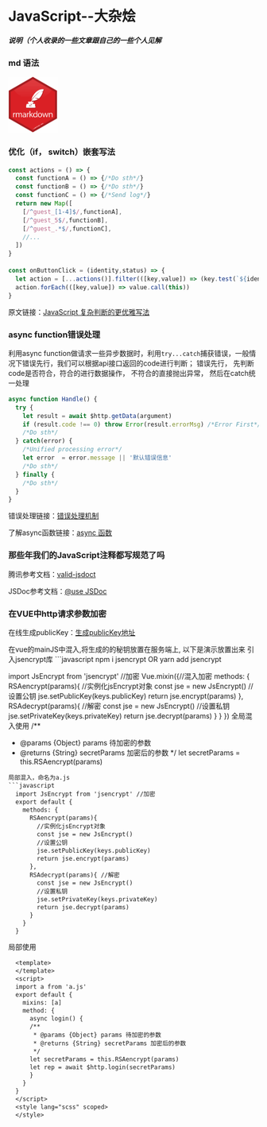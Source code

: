 # JavaScript--大杂烩
##### 说明（个人收录的一些文章跟自己的一些个人见解

### md 语法
<p align="left"><a href="https://github.com/younghz/Markdown" target="_blank" rel="noopener noreferrer"><img width="100" src="https://github.com/Hero-ChiJay/JavaScript--Hodgepodge/blob/master/images/md.png" alt="md logo"></a></p>

### 优化（if， switch）嵌套写法

```javascript
const actions = () => {
  const functionA = () => {/*Do sth*/}
  const functionB = () => {/*Do sth*/}
  const functionC = () => {/*Send log*/}
  return new Map([
    [/^guest_[1-4]$/,functionA],
    [/^guest_5$/,functionB],
    [/^guest_.*$/,functionC],
    //...
  ])
}

const onButtonClick = (identity,status) => {
  let action = [...actions()].filter(([key,value]) => (key.test(`${identity}_${status}`)))
  action.forEach(([key,value]) => value.call(this))
}
```

<p align="left">原文链接：<a href="https://juejin.im/post/5bdfef86e51d453bf8051bf8" target="_blank" rel="noopener noreferrer">JavaScript 复杂判断的更优雅写法</a></p>

### async function错误处理

利用async function做请求一些异步数据时，利用`try...catch`捕获错误，一般情况下错误先行，我们可以根据api接口返回的code进行判断；
错误先行， 先判断code是否符合，符合的进行数据操作， 不符合的直接抛出异常， 然后在catch统一处理

```javascript
async function Handle() {
  try {
    let result = await $http.getData(argument)
    if (result.code !== 0) throw Error(result.errorMsg) /*Error First*/
    /*Do sth*/
  } catch(error) {
    /*Unified processing error*/
    let error  = error.message || '默认错误信息'
    /*Do sth*/
  } finally {
    /*Do sth*/
  }
}
```
<p align="left">错误处理链接：<a href="http://javascript.ruanyifeng.com/grammar/error.html" target="_blank" rel="noopener noreferrer">错误处理机制</a></p>
<p align="left">了解async函数链接：<a href="http://es6.ruanyifeng.com/#docs/async" target="_blank" rel="noopener noreferrer">async 函数</a></p>

### 那些年我们的JavaScript注释都写规范了吗

<p align="left">腾讯参考文档：<a href="https://cloud.tencent.com/developer/section/1135849" target="_blank" rel="noopener noreferrer">valid-jsdoct</a></p>

<p align="left">JSDoc参考文档：<a href="http://usejsdoc.org" target="_blank" rel="noopener noreferrer">@use JSDoc</a></p>

### 在VUE中http请求参数加密
<p align="left">在线生成publicKey：<a href="http://travistidwell.com/jsencrypt/demo/" target="_blank" rel="noopener noreferrer">生成publicKey地址</a></p>
在vue的mainJS中混入,将生成的的秘钥放置在服务端上, 以下是演示放置出来
引入jsencrypt库
```javascript
  npm i jsencrypt OR
  yarn add jsencrypt

  import JsEncrypt from 'jsencrypt' //加密
  Vue.mixin({//混入加密
    methods: {
      RSAencrypt(params){
        //实例化jsEncrypt对象
        const jse = new JsEncrypt()
        //设置公钥
        jse.setPublicKey(keys.publicKey)
        return jse.encrypt(params)
      },
      RSAdecrypt(params){ //解密
        const jse = new JsEncrypt()
        //设置私钥
        jse.setPrivateKey(keys.privateKey)
        return jse.decrypt(params)
      }
    }
  })
  全局混入使用
  /**
   * @params {Object} params 待加密的参数
   * @returns {String} secretParams 加密后的参数
   */
  let secretParams = this.RSAencrypt(params)
```
局部混入，命名为a.js
```javascript
  import JsEncrypt from 'jsencrypt' //加密
  export default {
    methods: {
      RSAencrypt(params){
        //实例化jsEncrypt对象
        const jse = new JsEncrypt()
        //设置公钥
        jse.setPublicKey(keys.publicKey)
        return jse.encrypt(params)
      },
      RSAdecrypt(params){ //解密
        const jse = new JsEncrypt()
        //设置私钥
        jse.setPrivateKey(keys.privateKey)
        return jse.decrypt(params)
      }
    }
  }
```
局部使用
```vue
  <template>
  </template>
  <script>
  import a from 'a.js'
  export default {
    mixins: [a]
    method: {
      async login() {
      /**
       * @params {Object} params 待加密的参数
       * @returns {String} secretParams 加密后的参数
       */
      let secretParams = this.RSAencrypt(params)
      let rep = await $http.login(secretParams)
      }
    }
  }
  </script>
  <style lang="scss" scoped>
  </style>
```

